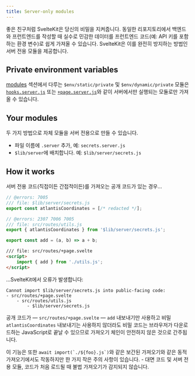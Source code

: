```yaml
---
title: Server-only modules
---
```


좋은 친구처럼 SvelteKit은 당신의 비밀을 지켜줍니다. 동일한 리포지토리에서 백엔드와 프런트엔드를 작성할 때 실수로 민감한 데이터를 프런트엔드 코드(예: API 키를 포함하는 환경 변수)로 쉽게 가져올 수 있습니다. SvelteKit은 이를 완전히 방지하는 방법인 서버 전용 모듈을 제공합니다.

## Private environment variables

[modules](/docs/modules) 섹션에서 다루는 `$env/static/private` 및 `$env/dynamic/private` 모듈은 [`hooks.server.js`](/docs/hooks#server-hooks) 또는 [`+page.server.js`](/docs/routing#page-page-server-js)와 같이 서버에서만 실행되는 모듈로만 가져올 수 있습니다.

## Your modules

두 가지 방법으로 자체 모듈을 서버 전용으로 만들 수 있습니다.

- 파일 이름에 `.server` 추가, 예: `secrets.server.js`
- `$lib/server`에 배치합니다. 예: `$lib/server/secrets.js`

## How it works

서버 전용 코드(직접이든 간접적이든)를 가져오는 공개 코드가 있는 경우...

```js
// @errors: 7005
/// file: $lib/server/secrets.js
export const atlantisCoordinates = [/* redacted */];
```

```js
// @errors: 2307 7006 7005
/// file: src/routes/utils.js
export { atlantisCoordinates } from '$lib/server/secrets.js';

export const add = (a, b) => a + b;
```

```html
/// file: src/routes/+page.svelte
<script>
	import { add } from './utils.js';
</script>
```

...SvelteKit에서 오류가 발생합니다:

```
Cannot import $lib/server/secrets.js into public-facing code:
- src/routes/+page.svelte
	- src/routes/utils.js
		- $lib/server/secrets.js
```

공개 코드가  — `src/routes/+page.svelte` — `add` 내보내기만 사용하고 비밀 `atlantisCoordinates` 내보내기는 사용하지 않더라도 비밀 코드는 브라우저가 다운로드하는 JavaScript로 끝날 수 있으므로 가져오기 체인이 안전하지 않은 것으로 간주됩니다.

이 기능은 또한 ``await import(`./${foo}.js`)``와 같은 보간된 가져오기와 같은 동적 가져오기에서도 작동하지만 한 가지 작은 주의 사항이 있습니다. - 대면 코드 및 서버 전용 모듈, 코드가 처음 로드될 때 불법 가져오기가 감지되지 않습니다.